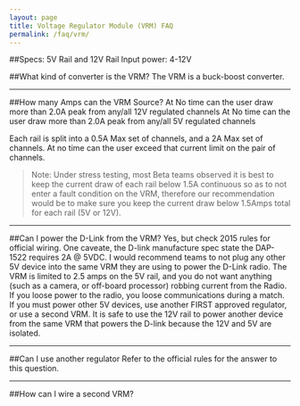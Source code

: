 ```yaml
---
layout: page
title: Voltage Regulator Module (VRM) FAQ
permalink: /faq/vrm/
---
```




##Specs: 
5V Rail and 12V Rail
Input power: 4-12V

##What kind of converter is the VRM?
The VRM is a buck-boost converter.

---

##How many Amps can the VRM Source?
At No time can the user draw more than 2.0A peak from any/all 12V regulated channels
At No time can the user draw more than 2.0A peak from any/all 5V regulated channels

Each rail is split into a 0.5A Max set of channels, and a 2A Max set of channels. At no time can the user exceed that current limit on the pair of channels. 

> Note: Under stress testing, most Beta teams observed it is best to keep the current draw of each rail below 1.5A continuous so as to not enter a fault condition on the VRM, therefore our recommendation would be to make sure you keep the current draw below 1.5Amps total for each rail (5V or 12V).

---

##Can I power the D-Link from the VRM?
Yes, but check 2015 rules for official wiring. One caveate, the D-link manufacture spec state the DAP-1522 requires 2A @ 5VDC. I would recommend teams to not plug any other 5V device into the same VRM they are using to power the D-Link radio. The VRM is limited to 2.5 amps on the 5V rail, and you do not want anything (such as a camera, or off-board processor) robbing current from the Radio. If you loose power to the radio, you loose communications during a match. If you must power other 5V devices, use another FIRST approved regulator, or use a second VRM. It is safe to use the 12V rail to power another device from the same VRM that powers the D-link because the 12V and 5V are isolated.

---

##Can I use another regulator
Refer to the official rules for the answer to this question.

---

##How can I wire a second VRM?

